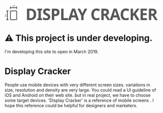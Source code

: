 <p align="center">
  <img height="50" src="./src/assets/icon-and-text.svg">
</p>

# ⚠️ This project is under developing.
I'm developing this site to open in March 2019.

# Display Cracker
People use mobile devices with very different screen sizes. variations in size, resolution and density are very large. You could read a UI guideline of iOS and Android on their web site. but in real project, we have to choose some target devices. 'Display Cracker' is a reference of mobile screens . I hope this reference could be helpful for designers and marketers.